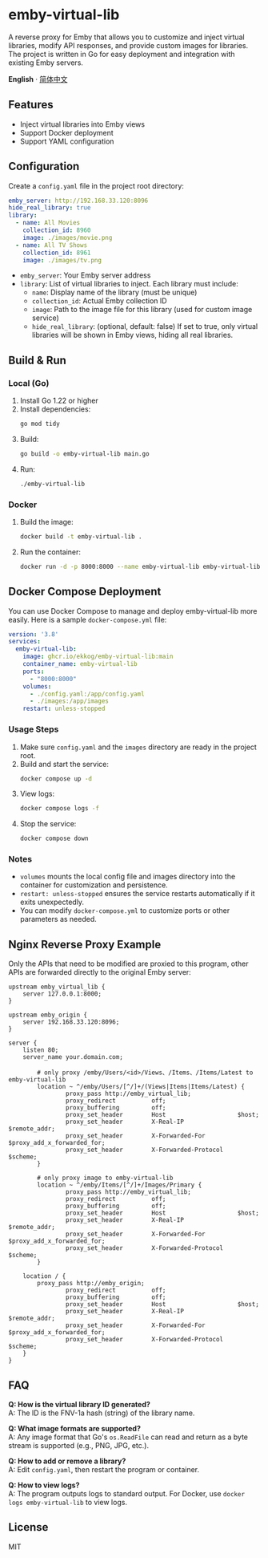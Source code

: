 # emby-virtual-lib

A reverse proxy for Emby that allows you to customize and inject virtual libraries, modify API responses, and provide custom images for libraries. The project is written in Go for easy deployment and integration with existing Emby servers.

**English** · [简体中文](./README-zh.md)

## Features

- Inject virtual libraries into Emby views
- Support Docker deployment
- Support YAML configuration

## Configuration

Create a `config.yaml` file in the project root directory:

```yaml
emby_server: http://192.168.33.120:8096
hide_real_library: true
library:
  - name: All Movies
    collection_id: 8960
    image: ./images/movie.png
  - name: All TV Shows
    collection_id: 8961
    image: ./images/tv.png
```

- `emby_server`: Your Emby server address
- `library`: List of virtual libraries to inject. Each library must include:
  - `name`: Display name of the library (must be unique)
  - `collection_id`: Actual Emby collection ID
  - `image`: Path to the image file for this library (used for custom image service)
  - `hide_real_library`: (optional, default: false) If set to true, only virtual libraries will be shown in Emby views, hiding all real libraries.

## Build & Run

### Local (Go)

1. Install Go 1.22 or higher
2. Install dependencies:
   ```bash
   go mod tidy
   ```
3. Build:
   ```bash
   go build -o emby-virtual-lib main.go
   ```
4. Run:
   ```bash
   ./emby-virtual-lib
   ```

### Docker

1. Build the image:
   ```bash
   docker build -t emby-virtual-lib .
   ```
2. Run the container:
   ```bash
   docker run -d -p 8000:8000 --name emby-virtual-lib emby-virtual-lib
   ```

## Docker Compose Deployment

You can use Docker Compose to manage and deploy emby-virtual-lib more easily. Here is a sample `docker-compose.yml` file:

```yaml
version: '3.8'
services:
  emby-virtual-lib:
    image: ghcr.io/ekkog/emby-virtual-lib:main
    container_name: emby-virtual-lib
    ports:
      - "8000:8000"
    volumes:
      - ./config.yaml:/app/config.yaml
      - ./images:/app/images
    restart: unless-stopped
```

### Usage Steps

1. Make sure `config.yaml` and the `images` directory are ready in the project root.
2. Build and start the service:
   ```bash
   docker compose up -d
   ```
3. View logs:
   ```bash
   docker compose logs -f
   ```
4. Stop the service:
   ```bash
   docker compose down
   ```

### Notes

- `volumes` mounts the local config file and images directory into the container for customization and persistence.
- `restart: unless-stopped` ensures the service restarts automatically if it exits unexpectedly.
- You can modify `docker-compose.yml` to customize ports or other parameters as needed.

## Nginx Reverse Proxy Example

Only the APIs that need to be modified are proxied to this program, other APIs are forwarded directly to the original Emby server:

```nginx
upstream emby_virtual_lib {
    server 127.0.0.1:8000;
}

upstream emby_origin {
    server 192.168.33.120:8096;
}

server {
    listen 80;
    server_name your.domain.com;

        # only proxy /emby/Users/<id>/Views、/Items、/Items/Latest to emby-virtual-lib
        location ~ ^/emby/Users/[^/]+/(Views|Items|Items/Latest) {
                proxy_pass http://emby_virtual_lib;
                proxy_redirect          off;
                proxy_buffering         off;
                proxy_set_header        Host                    $host;
                proxy_set_header        X-Real-IP               $remote_addr;
                proxy_set_header        X-Forwarded-For         $proxy_add_x_forwarded_for;
                proxy_set_header        X-Forwarded-Protocol    $scheme;
        }

        # only proxy image to emby-virtual-lib
        location ~ ^/emby/Items/[^/]+/Images/Primary {
                proxy_pass http://emby_virtual_lib;
                proxy_redirect          off;
                proxy_buffering         off;
                proxy_set_header        Host                    $host;
                proxy_set_header        X-Real-IP               $remote_addr;
                proxy_set_header        X-Forwarded-For         $proxy_add_x_forwarded_for;
                proxy_set_header        X-Forwarded-Protocol    $scheme;
        }

	location / {
		proxy_pass http://emby_origin;
                proxy_redirect          off;
                proxy_buffering         off;
                proxy_set_header        Host                    $host;
                proxy_set_header        X-Real-IP               $remote_addr;
                proxy_set_header        X-Forwarded-For         $proxy_add_x_forwarded_for;
                proxy_set_header        X-Forwarded-Protocol    $scheme;
	}
}
```

## FAQ

**Q: How is the virtual library ID generated?**  
A: The ID is the FNV-1a hash (string) of the library name.

**Q: What image formats are supported?**  
A: Any image format that Go's `os.ReadFile` can read and return as a byte stream is supported (e.g., PNG, JPG, etc.).

**Q: How to add or remove a library?**  
A: Edit `config.yaml`, then restart the program or container.

**Q: How to view logs?**  
A: The program outputs logs to standard output. For Docker, use `docker logs emby-virtual-lib` to view logs.

## License

MIT 